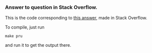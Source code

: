 ### Answer to question in Stack Overflow.

This is the code corresponding to
[this answer](https://stackoverflow.com/a/60226577/3899431),
made in Stack Overflow.

To compile, just run
```
make pru
```
and run it to get the output there.
